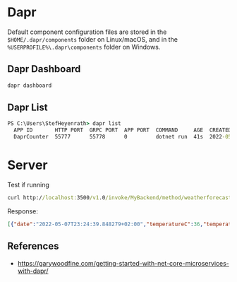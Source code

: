 # Dapr

Default component configuration files are stored in the `$HOME/.dapr/components` folder on
Linux/macOS, and in the `%USERPROFILE%\.dapr\components` folder on Windows.

## Dapr Dashboard
``` cmd
dapr dashboard
```

## Dapr List
``` cmd
PS C:\Users\StefHeyenrath> dapr list
  APP ID       HTTP PORT  GRPC PORT  APP PORT  COMMAND     AGE  CREATED              PID
  DaprCounter  55777      55778      0         dotnet run  41s  2022-05-06 22:10.23  16332
```


# Server
Test if running

``` cmd
curl http://localhost:3500/v1.0/invoke/MyBackend/method/weatherforecast
```

Response:
``` json
[{"date":"2022-05-07T23:24:39.848279+02:00","temperatureC":36,"temperatureF":96,"summary":"Warm"},{"date":"2022-05-08T23:24:39.8488653+02:00","temperatureC":-17,"temperatureF":2,"summary":"Balmy"},{"date":"2022-05-09T23:24:39.8488734+02:00","temperatureC":-15,"temperatureF":6,"summary":"Warm"},{"date":"2022-05-10T23:24:39.8488741+02:00","temperatureC":43,"temperatureF":109,"summary":"Scorching"},{"date":"2022-05-11T23:24:39.8488745+02:00","temperatureC":29,"temperatureF":84,"summary":"Mild"}]
```




## References
- https://garywoodfine.com/getting-started-with-net-core-microservices-with-dapr/